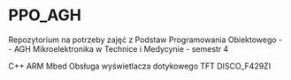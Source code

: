 # PPO_AGH
Repozytorium na potrzeby zajęć z Podstaw Programowania Obiektowego -  - AGH Mikroelektronika w Technice i Medycynie  -  semestr 4

C++
ARM Mbed
Obsługa wyświetlacza dotykowego TFT
DISCO_F429ZI
